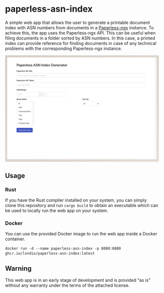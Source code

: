 # paperless-asn-index

A simple web app that allows the user to generate a printable document index with ASN numbers from documents in a [Paperless-ngx](https://github.com/paperless-ngx/paperless-ngx) instance. To achieve this, the app uses the Paperless-ngx API. This can be useful when filing documents in a folder sorted by ASN numbers. In this case, a printed index can provide reference for finding documents in case of any technical problems with the corresponding Paperless-ngx instance.

![A screenshot showing all available options.](docs/options-screenshot.jpg)

## Usage

### Rust

If you have the Rust compiler installed on your system, you can simply clone this repository and run `cargo build` to obtain an executable which can be used to locally run the web app on your system.

### Docker

You can use the provided Docker image to run the web app inside a Docker container.

```
docker run -d --name paperless-asn-index -p 8080:8080 ghcr.io/lxndio/paperless-asn-index:latest
```

## Warning

This web app is in an early stage of development and is provided “as is” without any warranty under the terms of the attached license.

